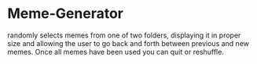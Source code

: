 # Meme-Generator
randomly selects memes from one of two folders, displaying it in proper size and allowing the user to go back and forth between previous and new memes. Once all memes have been used you can quit or reshuffle.
